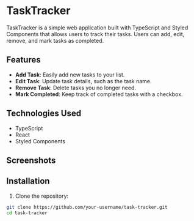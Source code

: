 # TaskTracker

TaskTracker is a simple web application built with TypeScript and Styled Components that allows users to track their tasks. Users can add, edit, remove, and mark tasks as completed.

## Features

- **Add Task**: Easily add new tasks to your list.
- **Edit Task**: Update task details, such as the task name.
- **Remove Task**: Delete tasks you no longer need.
- **Mark Completed**: Keep track of completed tasks with a checkbox.

## Technologies Used

- TypeScript
- React
- Styled Components


## Screenshots

<!-- Add screenshots or GIFs of your application in action -->

## Installation

1. Clone the repository:

```bash
git clone https://github.com/your-username/task-tracker.git
cd task-tracker
